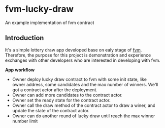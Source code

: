 # fvm-lucky-draw
An example implementation of fvm contract

## Introduction

It's a simple lottery draw app developed base on ealy stage of [fvm](https://github.com/filecoin-project/ref-fvm).
Therefore, the purpose for this project is demonstration and experience exchanges with other developers who are interested in developing with fvm.

**App workflow**

- Owner deploy lucky draw contract to fvm with some init state, like owner address, some candidates and the max number of winners. We'll got a contract actor after the deployment.
- Owner can add more candidates to the contract actor.
- Owner set the ready state for the contract actor.
- Owner call the draw method of the contract actor to draw a winer, and update the state of the contract actor.
- Owner can do another round of lucky draw until reach the max winner number limit
